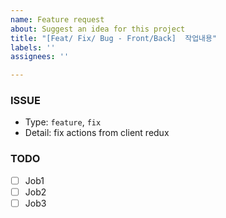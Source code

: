```yaml
---
name: Feature request
about: Suggest an idea for this project
title: "[Feat/ Fix/ Bug - Front/Back]  작업내용"
labels: ''
assignees: ''

---
```


### ISSUE
 * Type: `feature`, `fix`
 * Detail: fix actions from client redux
 ### TODO
- [ ]  Job1
- [ ]  Job2
- [ ]  Job3
